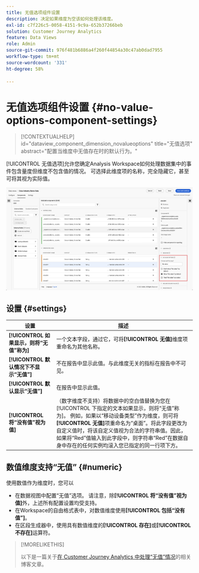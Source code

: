 ```yaml
---
title: 无值选项组件设置
description: 决定如果维度为空该如何处理该维度。
exl-id: c7f226c5-0058-4151-9c9a-652b37266beb
solution: Customer Journey Analytics
feature: Data Views
role: Admin
source-git-commit: 976f481b6886a4f260f44854a30c47ab0dad7955
workflow-type: tm+mt
source-wordcount: '331'
ht-degree: 58%

---
```


# 无值选项组件设置 {#no-value-options-component-settings}

<!-- markdownlint-disable MD034 -->

>[!CONTEXTUALHELP]
>id="dataview_component_dimension_novalueoptions"
>title="无值选项"
>abstract="配置当维度中无值存在时的默认行为。"

<!-- markdownlint-enable MD034 -->


[!UICONTROL 无值选项]允许您确定Analysis Workspace如何处理数据集中的事件包含量度但维度不包含值的情况。 可选择此维度项的名称，完全隐藏它，甚至可将其视为实际值。

![无值选项](../assets/no-value-options.png)

## 设置 {#settings}

| 设置 | 描述 |
| --- | --- |
| **[!UICONTROL 如果显示，则将“无值”称为]** | 一个文本字段，通过它，可将&#x200B;**[!UICONTROL 无值]**&#x200B;维度项重命名为其他名称。 |
| **[!UICONTROL 默认情况下不显示“无值”]** | 不在报告中显示此值。与此维度无关的指标在报告中不可见。 |
| **[!UICONTROL 默认显示“无值”]** | 在报告中显示此值。 |
| **[!UICONTROL 将“没有值”视为值]** | （数字维度不支持）将数据中的空白值替换为您在[!UICONTROL 下指定的文本如果显示，则将“无值”称为]。 例如，如果以“移动设备类型”作为维度，则可将&#x200B;**[!UICONTROL 无值]**&#x200B;项重命名为“桌面”。将此字段更改为自定义值时，将该自定义值视为合法的字符串值。因此，如果将“Red”值输入到此字段中，则字符串“Red”在数据自身中存在的任何实例均滚入您已指定的同一行项下方。 |

## 数值维度支持“无值” {#numeric}

使用数值作为维度时，您可以

* 在数据视图中配置“无值”选项。 请注意，除&#x200B;**[!UICONTROL 将“没有值”视为值]**&#x200B;外，上述所有配置设置均受支持。
* 在Workspace的自由格式表中，对数值维度使用&#x200B;**[!UICONTROL 包括“没有值”]**。
* 在区段生成器中，使用具有数值维度的&#x200B;**[!UICONTROL 存在]**&#x200B;或&#x200B;**[!UICONTROL 不存在]**&#x200B;运算符。


>[!MORELIKETHIS]
>
>以下是一篇关于[在 Customer Journey Analytics 中处理“无值”情况](https://experienceleaguecommunities.adobe.com/t5/adobe-analytics-blogs/handling-quot-no-value-quot-in-customer-journey-analytics/ba-p/597339)的相关博客文章。

